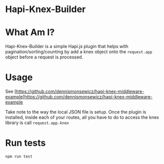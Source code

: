 # Hapi-Knex-Builder

# What Am I?
Hapi-Knex-Builder is a simple Hapi.js plugin that helps with pagination/sorting/counting
by add a knex object onto the `request.app` object before a request is processed.

# Usage
See [https://github.com/dennismonsewicz/hapi-knex-middleware-example]https://github.com/dennismonsewicz/hapi-knex-middleware-example

Take note to the way the local JSON file is setup. Once the plugin is installed, inside each of your routes, all you have to do to access the knex library is call `request.app.knex`

# Run tests
`npm run test`

